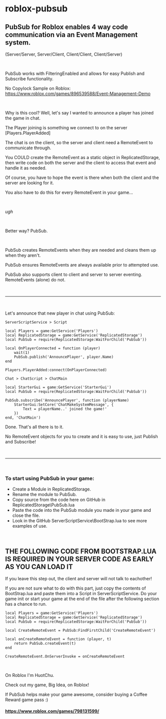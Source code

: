 # roblox-pubsub

## PubSub for Roblox enables 4 way code communication via an Event Management system.


(Server/Server, Server/Client, Client/Client, Client/Server)

&nbsp;

PubSub works with FilteringEnabled and allows for easy Publish and Subscribe functionality.


No Copylock Sample on Roblox: https://www.roblox.com/games/896539588/Event-Management-Demo

&nbsp;

Why is this cool? Well, let's say I wanted to announce a player has joined the game in chat.


The Player joining is something we connect to on the server [Players.PlayerAdded]


The chat is on the client, so the server and client need a RemoteEvent to communicate through.


You COULD create the RemoteEvent as a static object in ReplicatedStorage, then write code on
both the server and the client to access that event and handle it as needed.


Of course, you have to hope the event is there when both the client and the server are looking for it.


You also have to do this for every RemoteEvent in your game...

&nbsp;

*ugh*

&nbsp;

Better way? PubSub.

&nbsp;

PubSub creates RemoteEvents when they are needed and cleans them up when they aren't.


PubSub ensures RemoteEvents are always available prior to attempted use.


PubSub also supports client to client and server to server eventing. RemoteEvents (alone) do not.

&nbsp;

___

&nbsp;

Let's announce that new player in chat using PubSub:


`ServerScriptService > Script`

```
local Players = game:GetService('Players')
local ReplicatedStorage = game:GetService('ReplicatedStorage')
local PubSub = require(ReplicatedStorage:WaitForChild('PubSub'))

local OnPlayerConnected = function (player)
    wait(1)
    PubSub.publish('AnnouncePlayer', player.Name)
end

Players.PlayerAdded:connect(OnPlayerConnected)
```


`Chat > ChatScript > ChatMain`

```
local StarterGui = game:GetService('StarterGui')
local PubSub = require(ReplicatedStorage:WaitForChild('PubSub'))

PubSub.subscribe('AnnouncePlayer', function (playerName)
	StarterGui:SetCore('ChatMakeSystemMessage', {
		Text = playerName..' joined the game!'
	})
end, 'ChatMain')
```


Done. That's all there is to it.


No RemoteEvent objects for you to create and it is easy to use, just Publish and Subscribe!

&nbsp;

___

&nbsp;

### To start using PubSub in your game:
+ Create a Module in ReplicatedStorage.
+ Rename the module to PubSub.
+ Copy source from the code here on GitHub in ReplicatedStorage\PubSub.lua
+ Paste the code into the PubSub module you made in your game and close the file.
+ Look in the GitHub ServerScriptService\BootStrap.lua to see more examples of use.

&nbsp;

## THE FOLLOWING CODE FROM BOOTSTRAP.LUA IS REQUIRED IN YOUR SERVER CODE AS EARLY AS YOU CAN LOAD IT
If you leave this step out, the client and server will not talk to eachother!


If you are not sure what to do with this part, just copy the contents of BootStrap.lua
and paste them into a Script in ServerScriptService. Do your game init or start your game
at the end of the file after the following section has a chance to run.


```
local Players = game:GetService('Players')
local ReplicatedStorage = game:GetService('ReplicatedStorage')
local PubSub = require(ReplicatedStorage:WaitForChild('PubSub'))

local CreateRemoteEvent = PubSub:FindFirstChild('CreateRemoteEvent')

local onCreateRemoteEvent = function (player, t)
    return PubSub.createEvent(t)
end

CreateRemoteEvent.OnServerInvoke = onCreateRemoteEvent
```

&nbsp;

On Roblox I'm HuotChu.


Check out my game, Big Idea, on Roblox!


If PubSub helps make your game awesome, consider buying a Coffee Reward game pass :)
#### https://www.roblox.com/games/798131599/
